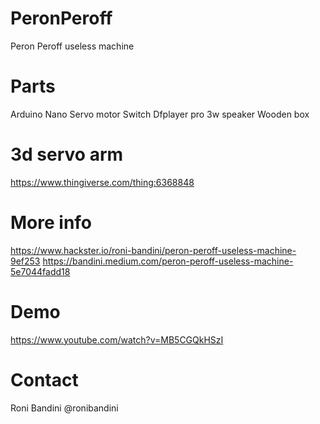 # PeronPeroff
Peron Peroff useless machine

# Parts

Arduino Nano
Servo motor
Switch
Dfplayer pro
3w speaker 
Wooden box

# 3d servo arm

https://www.thingiverse.com/thing:6368848

# More info

https://www.hackster.io/roni-bandini/peron-peroff-useless-machine-9ef253
https://bandini.medium.com/peron-peroff-useless-machine-5e7044fadd18

# Demo

https://www.youtube.com/watch?v=MB5CGQkHSzI

# Contact

Roni Bandini
@ronibandini
